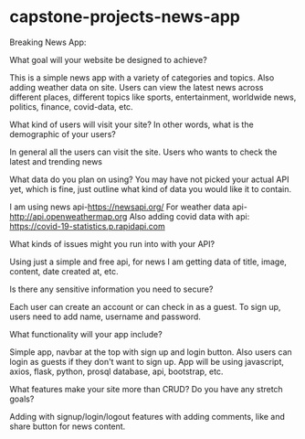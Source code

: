 # capstone-projects-news-app
Breaking News App:


What goal will your website be designed to achieve? 

This is a simple news app with a variety of categories and topics. Also adding weather data on site. Users can view the latest news across different places, different topics like sports, entertainment, worldwide news, politics, finance, covid-data, etc.



What kind of users will visit your site? In other words, what is the demographic of your users? 

In general all the users can visit the site. Users who wants to check the latest and trending news



What data do you plan on using? You may have not picked your actual API yet, which is fine, just outline what kind of data you would like it to contain.

I am using news api-https://newsapi.org/ For weather data api-http://api.openweathermap.org Also adding covid data with api: https://covid-19-statistics.p.rapidapi.com



What kinds of issues might you run into with your API? 

Using just a simple and free api, for news I am getting data of title, image, content, date created at, etc.


Is there any sensitive information you need to secure? 

Each user can create an account or can check in as a guest. To sign up, users need to add name, username and password.


What functionality will your app include? 

Simple app, navbar at the top with sign up and login button. Also users can login as guests if they don't want to sign up. App will be using javascript, axios, flask, python, prosql database, api, bootstrap, etc.



What features make your site more than CRUD? Do you have any stretch goals?

Adding with signup/login/logout features with adding comments, like and share button for news content.
